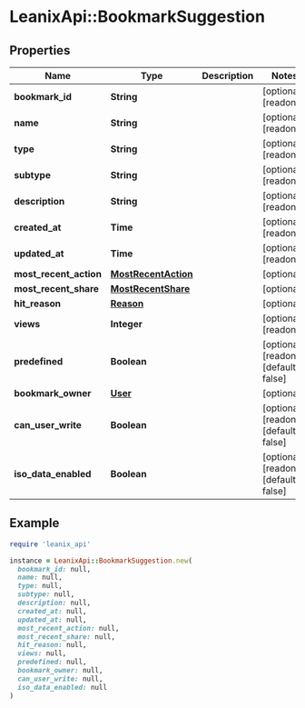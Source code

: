 # LeanixApi::BookmarkSuggestion

## Properties

| Name | Type | Description | Notes |
| ---- | ---- | ----------- | ----- |
| **bookmark_id** | **String** |  | [optional][readonly] |
| **name** | **String** |  | [optional][readonly] |
| **type** | **String** |  | [optional][readonly] |
| **subtype** | **String** |  | [optional][readonly] |
| **description** | **String** |  | [optional][readonly] |
| **created_at** | **Time** |  | [optional][readonly] |
| **updated_at** | **Time** |  | [optional][readonly] |
| **most_recent_action** | [**MostRecentAction**](MostRecentAction.md) |  | [optional] |
| **most_recent_share** | [**MostRecentShare**](MostRecentShare.md) |  | [optional] |
| **hit_reason** | [**Reason**](Reason.md) |  | [optional] |
| **views** | **Integer** |  | [optional][readonly] |
| **predefined** | **Boolean** |  | [optional][readonly][default to false] |
| **bookmark_owner** | [**User**](User.md) |  | [optional] |
| **can_user_write** | **Boolean** |  | [optional][readonly][default to false] |
| **iso_data_enabled** | **Boolean** |  | [optional][readonly][default to false] |

## Example

```ruby
require 'leanix_api'

instance = LeanixApi::BookmarkSuggestion.new(
  bookmark_id: null,
  name: null,
  type: null,
  subtype: null,
  description: null,
  created_at: null,
  updated_at: null,
  most_recent_action: null,
  most_recent_share: null,
  hit_reason: null,
  views: null,
  predefined: null,
  bookmark_owner: null,
  can_user_write: null,
  iso_data_enabled: null
)
```

